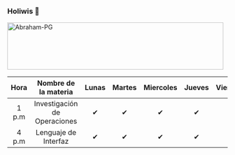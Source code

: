 ### Holiwis 👋


<a href="https://es.cooltext.com"><img src="https://images.cooltext.com/5583470.png" width="494" height="108" alt="Abraham-PG" /></a>

<!--
**Papayabierta/Papayabierta** is a ✨ _special_ ✨ repository because its `README.md` (this file) appears on your GitHub profile.

Here are some ideas to get you started:

- 🔭 I’m currently working on ...
- 🌱 I’m currently learning ...
- 👯 I’m looking to collaborate on ...
- 🤔 I’m looking for help with ...
- 💬 Ask me about ...
- 📫 How to reach me: ...
- 😄 Pronouns: ...
- ⚡ Fun fact: ...
-->

|  Hora 	|     Nombre de la materia     	| Lunas 	| Martes 	| Miercoles 	| Jueves 	| Viernes 	|
|:-----:	|:----------------------------:	|:-----:	|:------:	|:---------:	|:------:	|:-------:	|
| 1 p.m 	| Investigación de Operaciones 	|   ✔   	|    ✔   	|     ✔     	|    ✔   	|         	|
| 4 p.m 	| Lenguaje de Interfaz         	|   ✔   	|    ✔   	|     ✔     	|    ✔   	|         	|

